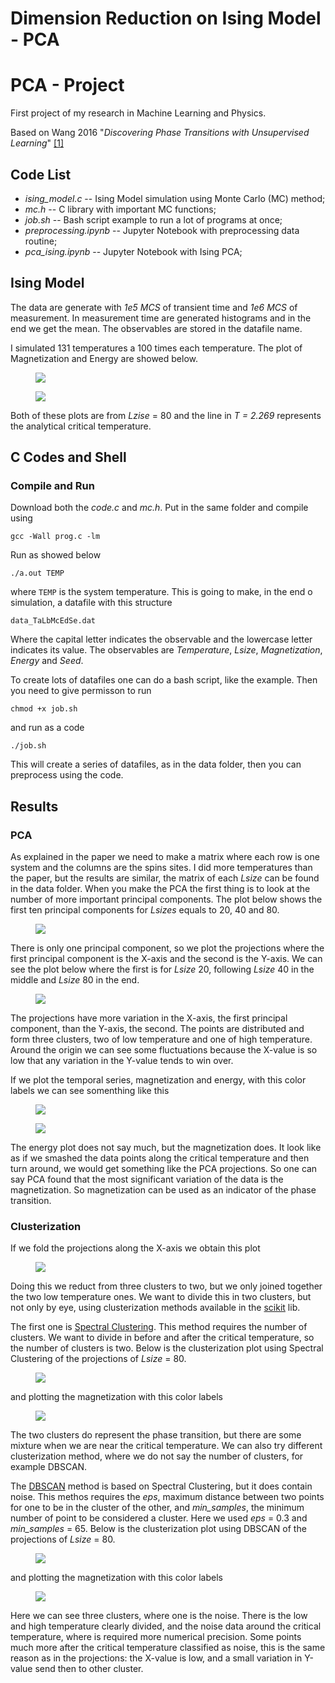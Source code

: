 # Dimension Reduction on Ising Model - PCA

# PCA - Project
First project of my research in Machine Learning and Physics. 

Based on Wang 2016 "*Discovering Phase Transitions with Unsupervised Learning*" [[1]](https://journals.aps.org/prb/abstract/10.1103/PhysRevB.94.195105)

## Code List
- *ising_model.c*           -- Ising Model simulation using Monte Carlo (MC) method;
- *mc.h*                    -- C library with important MC functions;
- *job.sh*                  -- Bash script example to run a lot of programs at once;          
- *preprocessing.ipynb*     -- Jupyter Notebook with preprocessing data routine;
- *pca_ising.ipynb*         -- Jupyter Notebook with Ising PCA;


## Ising Model

The data are generate with *1e5 MCS* of transient time and *1e6 MCS* of measurement.
In measurement time are generated histograms and in the end we get the mean.
The observables are stored in the datafile name.

I simulated 131 temperatures a 100 times each temperature.
The plot of Magnetization and Energy are showed below.

<figure>
  <img src=https://github.com/pedhmendes/ising-dimension-reduction/blob/main/plots/ising_mag_L80.png>
</figure>
<figure>
  <img src=https://github.com/pedhmendes/ising-dimension-reduction/blob/main/plots/ising_ene_L80.png>
</figure>

Both of these plots are from *Lzise* = 80 and the line in *T = 2.269* represents the analytical critical temperature.

## C Codes and Shell
### Compile and Run

Download both the *code.c* and *mc.h*.
Put in the same folder and compile using

  <code>gcc -Wall prog.c -lm</code>

Run as showed below

  <code>./a.out TEMP</code>

where ```TEMP``` is the system temperature.
This is going to make, in the end o simulation, a datafile with this structure

  <code>data_TaLbMcEdSe.dat</code>

Where the capital letter indicates the observable and the lowercase letter indicates its value.
The observables are *Temperature*, *Lsize*, *Magnetization*, *Energy* and *Seed*.


To create lots of datafiles one can do a bash script, like the example.
Then you need to give permisson to run

  <code>chmod +x job.sh</code>

and run as a code

  <code>./job.sh</code>

This will create a series of datafiles, as in the data folder, then you can preprocess using the code.

## Results
### PCA 
As explained in the paper we need to make a matrix where each row is one system and the columns are the spins sites.
I did more temperatures than the paper, but the results are similar, the matrix of each *Lsize* can be found in the data folder.
When you make the PCA the first thing is to look at the number of more important principal components.
The plot below shows the first ten principal components for *Lsizes* equals to 20, 40 and 80.

<figure>
  <img src=https://github.com/pedhmendes/ising-dimension-reduction/blob/main/plots/ising_pca_multi_evals.png>
</figure>

There is only one principal component, so we plot the projections where the first principal component is the X-axis and the second is the Y-axis.
We can see the plot below where the first is for *Lsize* 20, following *Lsize* 40 in the middle and *Lsize* 80 in the end.

<figure>
  <img src=https://github.com/pedhmendes/ising-dimension-reduction/blob/main/plots/ising_pca_components.png>
</figure>

The projections have more variation in the X-axis, the first principal component, than the Y-axis, the second.
The points are distributed and form three clusters, two of low temperature and one of high temperature.
Around the origin we can see some fluctuations because the X-value is so low that any variation in the Y-value tends to win over.

If we plot the temporal series, magnetization and energy, with this color labels we can see somenthing like this

<figure>
  <img src=https://github.com/pedhmendes/ising-dimension-reduction/blob/main/plots/ising80_mag_pca_colors_L80.png>
</figure>
<figure>
  <img src=https://github.com/pedhmendes/ising-dimension-reduction/blob/main/plots/ising80_ene_pca_colors_L80.png>
</figure>


The energy plot does not say much, but the magnetization does.
It look like as if we smashed the data points along the critical temperature and then turn around, we would get something like the PCA projections.
So one can say PCA found that the most significant variation of the data is the magnetization. 
So magnetization can be used as an indicator of the phase transition.

### Clusterization
If we fold the projections along the X-axis we obtain this plot

<figure>
  <img src=https://github.com/pedhmendes/ising-dimension-reduction/blob/main/plots/ising_pca_m_components.png>
</figure>

Doing this we reduct from three clusters to two, but we only joined together the two low temperature ones.
We want to divide this in two clusters, but not only by eye, using clusterization methods available in the [scikit](https://scikit-learn.org/stable/modules/clustering.html) lib.

The first one is [Spectral Clustering](https://scikit-learn.org/stable/modules/clustering.html#spectral-clustering).
This method requires the number of clusters.
We want to divide in before and after the critical temperature, so the number of clusters is two.
Below is the clusterization plot using Spectral Clustering of the projections of *Lsize* = 80.

<figure>
  <img src=https://github.com/pedhmendes/ising-dimension-reduction/blob/main/plots/ising_clusters_sp_L80.png>
</figure>

and plotting the magnetization with this color labels

<figure>
  <img src=https://github.com/pedhmendes/ising-dimension-reduction/blob/main/plots/ising80_mag_sp_cluster_L80.png>
</figure>

The two clusters do represent the phase transition, but there are some mixture when we are near the critical temperature.
We can also try different clusterization method, where we do not say the number of clusters, for example DBSCAN.

The [DBSCAN](https://scikit-learn.org/stable/modules/clustering.html#dbscan) method is based on Spectral Clustering, but it does contain noise.
This methos requires the *eps*, maximum distance between two points for one to be in the cluster of the other, and *min_samples*, the minimum number of point to be considered a cluster.
Here we used *eps* = 0.3 and *min_samples* = 65.
Below is the clusterization plot using DBSCAN of the projections of *Lsize* = 80.

<figure>
  <img src=https://github.com/pedhmendes/ising-dimension-reduction/blob/main/plots/ising_clusters_db_L80.png>
</figure

and plotting the magnetization with this color labels

<figure>
  <img src=https://github.com/pedhmendes/ising-dimension-reduction/blob/main/plots/ising80_mag_db_cluster.png>
</figure>

Here we can see three clusters, where one is the noise.
There is the low and high temperature clearly divided, and the noise data around the critical temperature, where is required more numerical precision.
Some points much more after the critical temperature classified as noise, this is the same reason as in the projections: the X-value is low, and a small variation in Y-value send then to other cluster.
